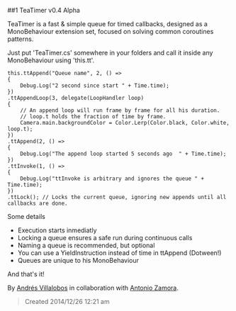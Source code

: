 ##1 TeaTimer v0.4 Alpha

TeaTimer is a fast & simple queue for timed callbacks, designed as a
MonoBehaviour extension set, focused on solving common coroutines patterns.

Just put 'TeaTimer.cs' somewhere in your folders and call it inside any
MonoBehaviour using 'this.tt'.


	this.ttAppend("Queue name", 2, () =>
	{
		Debug.Log("2 second since start " + Time.time);
	})
	.ttAppendLoop(3, delegate(LoopHandler loop)
	{
		// An append loop will run frame by frame for all his duration.
		// loop.t holds the fraction of time by frame.
		Camera.main.backgroundColor = Color.Lerp(Color.black, Color.white, loop.t);
	})
	.ttAppend(2, () =>
	{
		Debug.Log("The append loop started 5 seconds ago  " + Time.time);
	})
	.ttInvoke(1, () =>
	{
		Debug.Log("ttInvoke is arbitrary and ignores the queue " + Time.time);
	})
	.ttLock(); // Locks the current queue, ignoring new appends until all callbacks are done.


Some details
- Execution starts inmediatly
- Locking a queue ensures a safe run during continuous calls
- Naming a queue is recommended, but optional
- You can use a YieldInstruction instead of time in ttAppend (Dotween!)
- Queues are unique to his MonoBehaviour

And that's it!

By [Andrés Villalobos](http://twitter.com/matnesis) in collaboration with [Antonio Zamora](http://twitter.com/tzamora).

> Created 2014/12/26 12:21 am